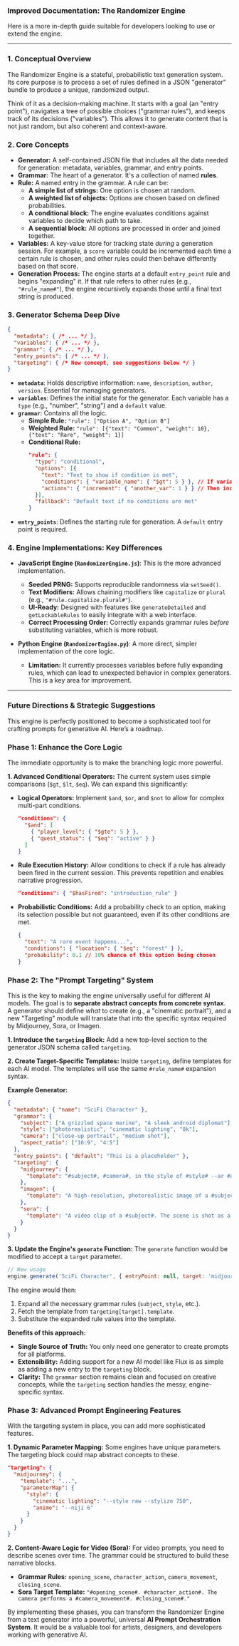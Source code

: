 ### **Improved Documentation: The Randomizer Engine**

Here is a more in-depth guide suitable for developers looking to use or extend the engine.

---

### **1. Conceptual Overview**

The Randomizer Engine is a stateful, probabilistic text generation system. Its core purpose is to process a set of rules defined in a JSON "generator" bundle to produce a unique, randomized output.

Think of it as a decision-making machine. It starts with a goal (an "entry point"), navigates a tree of possible choices ("grammar rules"), and keeps track of its decisions ("variables"). This allows it to generate content that is not just random, but also coherent and context-aware.

### **2. Core Concepts**

*   **Generator:** A self-contained JSON file that includes all the data needed for generation: metadata, variables, grammar, and entry points.
*   **Grammar:** The heart of a generator. It's a collection of named **rules**.
*   **Rule:** A named entry in the grammar. A rule can be:
    *   **A simple list of strings:** One option is chosen at random.
    *   **A weighted list of objects:** Options are chosen based on defined probabilities.
    *   **A conditional block:** The engine evaluates conditions against variables to decide which path to take.
    *   **A sequential block:** All options are processed in order and joined together.
*   **Variables:** A key-value store for tracking state *during* a generation session. For example, a `score` variable could be incremented each time a certain rule is chosen, and other rules could then behave differently based on that score.
*   **Generation Process:** The engine starts at a default `entry_point` rule and begins "expanding" it. If that rule refers to other rules (e.g., `"#rule_name#"`), the engine recursively expands those until a final text string is produced.

### **3. Generator Schema Deep Dive**

```json
{
  "metadata": { /* ... */ },
  "variables": { /* ... */ },
  "grammar": { /* ... */ },
  "entry_points": { /* ... */ },
  "targeting": { /* New concept, see suggestions below */ }
}
```

*   **`metadata`**: Holds descriptive information: `name`, `description`, `author`, `version`. Essential for managing generators.
*   **`variables`**: Defines the initial state for the generator. Each variable has a `type` (e.g., "number", "string") and a `default` value.
*   **`grammar`**: Contains all the logic.
    *   **Simple Rule:** ` "rule": ["Option A", "Option B"] `
    *   **Weighted Rule:** ` "rule": [{"text": "Common", "weight": 10}, {"text": "Rare", "weight": 1}] `
    *   **Conditional Rule:**
        ```json
        "rule": {
          "type": "conditional",
          "options": [{
            "text": "Text to show if condition is met",
            "conditions": { "variable_name": { "$gt": 5 } }, // If variable_name > 5
            "actions": { "increment": { "another_var": 1 } } // Then increment another_var
          }],
          "fallback": "Default text if no conditions are met"
        }
        ```
*   **`entry_points`**: Defines the starting rule for generation. A `default` entry point is required.

### **4. Engine Implementations: Key Differences**

*   **JavaScript Engine (`RandomizerEngine.js`)**: This is the more advanced implementation.
    *   **Seeded PRNG:** Supports reproducible randomness via `setSeed()`.
    *   **Text Modifiers:** Allows chaining modifiers like `capitalize` or `plural` (e.g., `"#rule.capitalize.plural#"`).
    *   **UI-Ready:** Designed with features like `generateDetailed` and `getLockableRules` to easily integrate with a web interface.
    *   **Correct Processing Order:** Correctly expands grammar rules *before* substituting variables, which is more robust.

*   **Python Engine (`RandomizerEngine.py`)**: A more direct, simpler implementation of the core logic.
    *   **Limitation:** It currently processes variables before fully expanding rules, which can lead to unexpected behavior in complex generators. This is a key area for improvement.

---

### **Future Directions & Strategic Suggestions**

This engine is perfectly positioned to become a sophisticated tool for crafting prompts for generative AI. Here’s a roadmap.

### **Phase 1: Enhance the Core Logic**

The immediate opportunity is to make the branching logic more powerful.

**1. Advanced Conditional Operators:**
The current system uses simple comparisons (`$gt`, `$lt`, `$eq`). We can expand this significantly:

*   **Logical Operators:** Implement `$and`, `$or`, and `$not` to allow for complex multi-part conditions.
    ```json
    "conditions": {
      "$and": [
        { "player_level": { "$gte": 5 } },
        { "quest_status": { "$eq": "active" } }
      ]
    }
    ```
*   **Rule Execution History:** Allow conditions to check if a rule has already been fired in the current session. This prevents repetition and enables narrative progression.
    ```json
    "conditions": { "$hasFired": "introduction_rule" }
    ```
*   **Probabilistic Conditions:** Add a probability check to an option, making its selection possible but not guaranteed, even if its other conditions are met.
    ```json
    {
      "text": "A rare event happens...",
      "conditions": { "location": { "$eq": "forest" } },
      "probability": 0.1 // 10% chance of this option being chosen
    }
    ```

### **Phase 2: The "Prompt Targeting" System**

This is the key to making the engine universally useful for different AI models. The goal is to **separate abstract concepts from concrete syntax**. A generator should define *what* to create (e.g., a "cinematic portrait"), and a new "Targeting" module will translate that into the specific syntax required by Midjourney, Sora, or Imagen.

**1. Introduce the `targeting` Block:**
Add a new top-level section to the generator JSON schema called `targeting`.

**2. Create Target-Specific Templates:**
Inside `targeting`, define templates for each AI model. The templates will use the same `#rule_name#` expansion syntax.

**Example Generator:**
```json
{
  "metadata": { "name": "SciFi Character" },
  "grammar": {
    "subject": ["A grizzled space marine", "A sleek android diplomat"],
    "style": ["photorealistic", "cinematic lighting", "8k"],
    "camera": ["close-up portrait", "medium shot"],
    "aspect_ratio": ["16:9", "4:5"]
  },
  "entry_points": { "default": "This is a placeholder" },
  "targeting": {
    "midjourney": {
      "template": "#subject#, #camera#, in the style of #style# --ar #aspect_ratio#"
    },
    "imagen": {
      "template": "A high-resolution, photorealistic image of a #subject#. The image is a #camera# with #style#."
    },
    "sora": {
      "template": "A video clip of a #subject#. The scene is shot as a #camera# with #style#. The character is performing a subtle action."
    }
  }
}
```

**3. Update the Engine's `generate` Function:**
The `generate` function would be modified to accept a `target` parameter.

```javascript
// New usage
engine.generate('SciFi Character', { entryPoint: null, target: 'midjourney' });
```

The engine would then:
1.  Expand all the necessary grammar rules (`subject`, `style`, etc.).
2.  Fetch the template from `targeting[target].template`.
3.  Substitute the expanded rule values into the template.

**Benefits of this approach:**
*   **Single Source of Truth:** You only need one generator to create prompts for all platforms.
*   **Extensibility:** Adding support for a new AI model like Flux is as simple as adding a new entry to the `targeting` block.
*   **Clarity:** The `grammar` section remains clean and focused on creative concepts, while the `targeting` section handles the messy, engine-specific syntax.

### **Phase 3: Advanced Prompt Engineering Features**

With the targeting system in place, you can add more sophisticated features.

**1. Dynamic Parameter Mapping:**
Some engines have unique parameters. The targeting block could map abstract concepts to these.

```json
"targeting": {
  "midjourney": {
    "template": "...",
    "parameterMap": {
      "style": {
        "cinematic lighting": "--style raw --stylize 750",
        "anime": "--niji 6"
      }
    }
  }
}
```

**2. Content-Aware Logic for Video (Sora):**
For video prompts, you need to describe scenes over time. The grammar could be structured to build these narrative blocks.

*   **Grammar Rules:** `opening_scene`, `character_action`, `camera_movement`, `closing_scene`.
*   **Sora Target Template:** `"#opening_scene#. #character_action#. The camera performs a #camera_movement#. #closing_scene#."`

By implementing these phases, you can transform the Randomizer Engine from a text generator into a powerful, universal **AI Prompt Orchestration System**. It would be a valuable tool for artists, designers, and developers working with generative AI.
